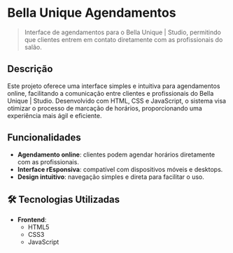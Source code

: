 # Bella Unique Agendamentos

> Interface de agendamentos para o Bella Unique | Studio, permitindo que clientes entrem em contato diretamente com as profissionais do salão.

## Descrição

Este projeto oferece uma interface simples e intuitiva para agendamentos online, facilitando a comunicação entre clientes e profissionais do Bella Unique | Studio. Desenvolvido com HTML, CSS e JavaScript, o sistema visa otimizar o processo de marcação de horários, proporcionando uma experiência mais ágil e eficiente.

## Funcionalidades

- **Agendamento online**: clientes podem agendar horários diretamente com as profissionais.
- **Interface rEsponsiva**: compatível com dispositivos móveis e desktops.
- **Design intuitivo**: navegação simples e direta para facilitar o uso.

## 🛠️ Tecnologias Utilizadas

- **Frontend**:
  - HTML5
  - CSS3
  - JavaScript
